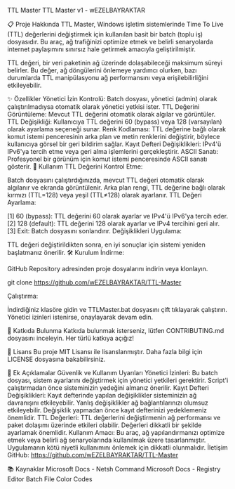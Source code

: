 TTL Master
TTL Master v1 - wEZELBAYRAKTAR

📋 Proje Hakkında
TTL Master, Windows işletim sistemlerinde Time To Live (TTL) değerlerini değiştirmek için kullanılan basit bir batch (toplu iş) dosyasıdır. Bu araç, ağ trafiğinizi optimize etmek ve belirli senaryolarda internet paylaşımını sınırsız hale getirmek amacıyla geliştirilmiştir.

TTL değeri, bir veri paketinin ağ üzerinde dolaşabileceği maksimum süreyi belirler. Bu değer, ağ döngülerini önlemeye yardımcı olurken, bazı durumlarda TTL manipülasyonu ağ performansını veya erişilebilirliğini etkileyebilir.

✨ Özellikler
Yönetici İzin Kontrolü: Batch dosyası, yönetici (admin) olarak çalıştırılmadıysa otomatik olarak yönetici yetkisi ister.
TTL Değerini Görüntüleme: Mevcut TTL değerini otomatik olarak algılar ve görüntüler.
TTL Değişikliği: Kullanıcıya TTL değerini 60 (bypass) veya 128 (varsayılan) olarak ayarlama seçeneği sunar.
Renk Kodlaması: TTL değerine bağlı olarak komut istemi penceresinin arka plan ve metin renklerini değiştirir, böylece kullanıcıya görsel bir geri bildirim sağlar.
Kayıt Defteri Değişiklikleri: IPv4'ü IPv6'ya tercih etme veya geri alma işlemlerini gerçekleştirir.
ASCII Sanatı: Profesyonel bir görünüm için komut istemi penceresinde ASCII sanatı gösterir.
🔧 Kullanım
TTL Değerini Kontrol Etme:

Batch dosyasını çalıştırdığınızda, mevcut TTL değeri otomatik olarak algılanır ve ekranda görüntülenir.
Arka plan rengi, TTL değerine bağlı olarak kırmızı (TTL=128) veya yeşil (TTL≠128) olarak ayarlanır.
TTL Değeri Ayarlama:

[1] 60 (bypass): TTL değerini 60 olarak ayarlar ve IPv4'ü IPv6'ya tercih eder.
[2] 128 (default): TTL değerini 128 olarak ayarlar ve IPv4 tercihini geri alır.
[3] Exit: Batch dosyasını sonlandırır.
Değişiklikleri Uygulama:

TTL değeri değiştirildikten sonra, en iyi sonuçlar için sistemi yeniden başlatmanız önerilir.
🛠️ Kurulum
İndirme:

GitHub Repository adresinden proje dosyalarını indirin veya klonlayın.

git clone https://github.com/wEZELBAYRAKTAR/TTL-Master


Çalıştırma:

İndirdiğiniz klasöre gidin ve TTLMaster.bat dosyasını çift tıklayarak çalıştırın.
Yönetici izinleri istenirse, onaylayarak devam edin.

🤝 Katkıda Bulunma
Katkıda bulunmak isterseniz, lütfen CONTRIBUTING.md dosyasını inceleyin. Her türlü katkıya açığız!

📜 Lisans
Bu proje MIT Lisansı ile lisanslanmıştır. Daha fazla bilgi için LICENSE dosyasına bakabilirsiniz.

📄 Ek Açıklamalar
Güvenlik ve Kullanım Uyarıları
Yönetici İzinleri: Bu batch dosyası, sistem ayarlarını değiştirmek için yönetici yetkileri gerektirir. Script'i çalıştırmadan önce sisteminizin yedeğini almanız önerilir.
Kayıt Defteri Değişiklikleri: Kayıt defterinde yapılan değişiklikler sisteminizin ağ davranışını etkileyebilir. Yanlış değişiklikler ağ bağlantılarınızı olumsuz etkileyebilir. Değişiklik yapmadan önce kayıt defterinizi yedeklemeniz önemlidir.
TTL Değerleri: TTL değerlerini değiştirmenin ağ performansı ve paket dolaşımı üzerinde etkileri olabilir. Değerleri dikkatli bir şekilde ayarlamak önemlidir.
Kullanım Amacı: Bu araç, ağ yapılandırmanızı optimize etmek veya belirli ağ senaryolarında kullanılmak üzere tasarlanmıştır. Uygulamanın kötü niyetli kullanımını önlemek için dikkatli olunmalıdır.
İletişim
GitHub: https://github.com/wEZELBAYRAKTAR/TTL-Master

📚 Kaynaklar
Microsoft Docs - Netsh Command
Microsoft Docs - Registry Editor
Batch File Color Codes
